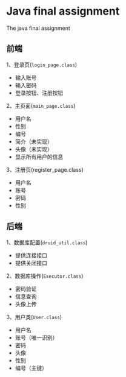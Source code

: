 # Java final assignment
The java final assignment

## 前端
1、登录页(`login_page.class`)
* 输入账号
* 输入密码
* 登录按钮、注册按钮

2、主页面(`main_page.class`)
* 用户名
* 性别
* 编号
* 简介（未实现）
* 头像（未实现）
* 显示所有用户的信息

3、注册页(register_page.class)

* 用户名
* 账号
* 密码
* 性别

## 后端
1、数据库配置(`druid_util.class`)
* 提供连接接口
* 提供关闭接口

2、数据库操作(`Executor.class`)
* 密码验证
* 信息查询
* 头像上传

3、用户类(`User.class`)
* 用户名
* 账号（唯一识别）
* 密码
* 头像
* 性别
* 编号（主键）


